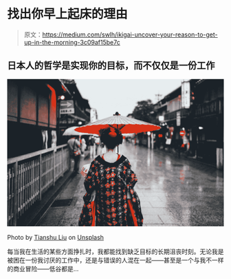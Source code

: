 # 找出你早上起床的理由

> 原文：<https://medium.com/swlh/ikigai-uncover-your-reason-to-get-up-in-the-morning-3c09af15be7c>

## 日本人的哲学是实现你的目标，而不仅仅是一份工作

![](img/2c04df72660178f203e270317d0df1c4.png)

Photo by [Tianshu Liu](https://unsplash.com/@tianshu?utm_source=medium&utm_medium=referral) on [Unsplash](https://unsplash.com?utm_source=medium&utm_medium=referral)

每当我在生活的某些方面挣扎时，我都能找到缺乏目标的长期沮丧时刻。无论我是被困在一份我讨厌的工作中，还是与错误的人混在一起——甚至是一个与我不一样的商业冒险——低谷都是…
